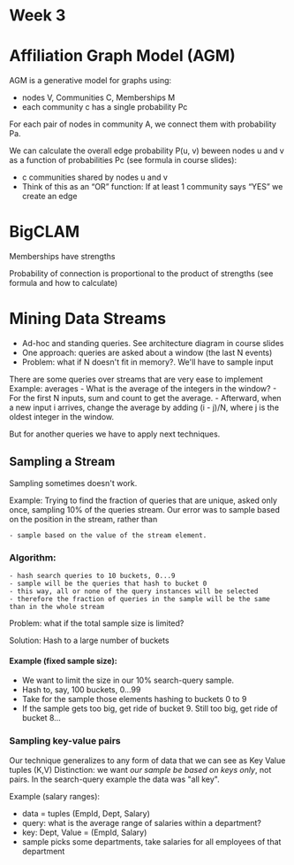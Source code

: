 Week 3
======

# Affiliation Graph Model (AGM)

AGM is a generative model for graphs using:
- nodes V, Communities C, Memberships M
- each community c has a single probability Pc

For each pair of nodes in community A, we connect them with probability Pa.

We can calculate the overall edge probability P(u, v) beween nodes u and v as a function of probabilities Pc (see formula
in course slides):
- c communities shared by nodes u and v
- Think of this as an “OR” function: If at least 1 community says “YES” we create an edge

# BigCLAM
Memberships have strengths

Probability of connection is proportional to the product of strengths (see formula and how to calculate)


# Mining Data Streams

- Ad-hoc and standing queries. See architecture diagram in course slides
- One approach: queries are asked about a window (the last N events)
- Problem: what if N doesn't fit in memory?. We'll have to sample input

There are some queries over streams that are very ease to implement
Example: averages
    - What is the average of the integers in the window?
    - For the first N inputs, sum and count to get the average.
    - Afterward, when a new input i arrives, change the average by adding (i - j)/N, where j is the oldest integer in the window.

But for another queries we have to apply next techniques.

## Sampling a Stream

Sampling sometimes doesn't work.

Example:
Trying to find the fraction of queries that are unique, asked only once,
sampling 10% of the queries stream.
Our error was to sample based on the position in the stream, rather than

    - sample based on the value of the stream element.

### Algorithm:
    - hash search queries to 10 buckets, 0...9
    - sample will be the queries that hash to bucket 0
    - this way, all or none of the query instances will be selected
    - therefore the fraction of queries in the sample will be the same than in the whole stream

Problem: what if the total sample size is limited?

Solution:
Hash to a large number of buckets

#### Example (fixed sample size):
- We want to limit the size in our 10% search-query sample.
- Hash to, say, 100 buckets, 0...99
- Take for the sample those elements hashing to buckets 0 to 9
- If the sample gets too big, get ride of bucket 9. Still too big, get ride of bucket 8...

### Sampling key-value pairs
Our technique generalizes to any form of data that we can see as Key Value tuples (K,V)
Distinction: we want *our sample be based on keys only*, not pairs. In the search-query example the data was "all key".

Example (salary ranges):
- data = tuples (EmpId, Dept, Salary)
- query: what is the average range of salaries within a department?
- key: Dept, Value = (EmpId, Salary)
- sample picks some departments, take salaries for all employees of that department














